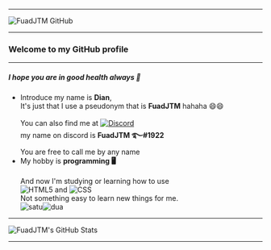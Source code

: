 ***
![FuadJTM GitHub](https://media.discordapp.net/attachments/869449168496758854/874733937740615741/20210811_022014.png)
***
### Welcome to my GitHub profile
***
##### I hope you are in good health always 🤗
* Introduce my name is **Dian**,           
It's just that I use a pseudonym that is **FuadJTM** hahaha 😄😄</br></br>You can also find me at [![Discord](https://img.shields.io/badge/Discord-7289DA?size=34?style=for-the-badge&logo=discord&logoColor=white)](https://discord.com/users/626413361185292321)     
my name on discord is **__FuadJTM ࿐#1922__**                     
You are free to call me by any name
* My hobby is **programming 🖥️**</br>    
And now I'm studying or learning how to use</br>![HTML5](https://img.shields.io/badge/HTML5-E34F26?size=30?style=for-the-badge&logo=html5&logoColor=white) and ![CSS](https://img.shields.io/badge/CSS-239120?size=30?style=for-the-badge&logo=css3&logoColor=white)     
Not something easy to learn new things for me.</br>
![satu](https://cdn.discordapp.com/emojis/864047487887212545.gif?size=40)![dua](https://cdn.discordapp.com/emojis/864047512791810049.gif?size=40)
***
![FuadJTM's GitHub Stats](https://github-readme-stats.vercel.app/api?username=FuadJTM&show_icons=true&theme=gruvbox)
***
